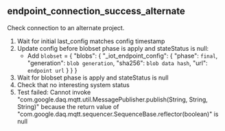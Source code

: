
## endpoint_connection_success_alternate

Check connection to an alternate project.

1. Wait for initial last_config matches config timestamp
1. Update config before blobset phase is apply and stateStatus is null:
    * Add `blobset` = { "blobs": { "_iot_endpoint_config": { "phase": `final`, "generation": `blob generation`, "sha256": `blob data hash`, "url": `endpoint url` } } }
1. Wait for blobset phase is apply and stateStatus is null
1. Check that no interesting system status
1. Test failed: Cannot invoke "com.google.daq.mqtt.util.MessagePublisher.publish(String, String, String)" because the return value of "com.google.daq.mqtt.sequencer.SequenceBase.reflector(boolean)" is null
